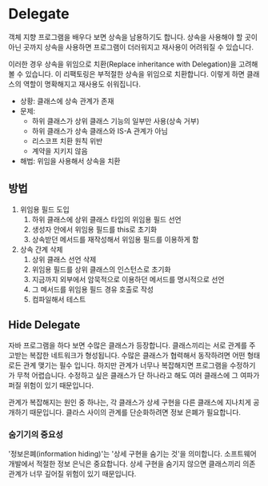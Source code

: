 # Delegate

객체 지향 프로그램을 배우다 보면 상속을 남용하기도 합니다. 
상속을 사용해야 할 곳이 아닌 곳까지 상속을 사용하면 프로그램이 더러워지고 재사용이 어려워질 수 있습니다.

이러한 경우 상속을 위임으로 치환(Replace inheritance with Delegation)을 고려해 볼 수 있습니다.
이 리팩토링은 부적절한 상속을 위임으로 치환합니다.
이렇게 하면 클래스의 역할이 명확해지고 재사용도 쉬워집니다.

- 상황: 클래스에 상속 관계가 존재
- 문제:
  - 하위 클래스가 상위 클래스 기능의 일부만 사용(상속 거부)
  - 하위 클래스가 상속 클래스와 IS-A 관계가 아님
  - 리스코프 치환 원칙 위반
  - 계약을 지키지 않음
- 해법: 위임을 사용해서 상속을 치환

## 방법

1. 위임용 필드 도입
   1. 하위 클래스에 상위 클래스 타입의 위임용 필드 선언
   2. 생성자 안에서 위임용 필드를 this로 초기화
   3. 상속받던 메서드를 재작성해서 위임용 필드를 이용하게 함
2. 상속 간계 삭제
   1. 상위 클래스 선언 삭제
   2. 위임용 필드를 상위 클래스의 인스턴스로 초기화
   3. 지금까지 외부에서 암묵적으로 이용하던 메서드를 명시적으로 선언
   4. 그 메서드를 위임용 필드 경유 호출로 작성
   5. 컴파일해서 테스트

## Hide Delegate

자바 프로그램을 하다 보면 수많은 클래스가 등장합니다. 
클래스끼리는 서로 관계를 주고받는 복잡한 네트워크가 형성됩니다.
수많은 클래스가 협력해서 동작하려면 어떤 형태로든 관계 맺기는 필수 입니다.
하지만 관계가 너무나 복잡해지면 프로그램을 수정하기가 무척 어렵습니다.
수정하고 싶은 클래스가 단 하나라고 해도 여러 클래스에 그 여파가 퍼질 위험이 있기 때문입니다.

관계가 복잡해지는 원인 중 하나는, 각 클래스가 상세 구현을 다른 클래스에 지나치게 공개하기 때문입니다.
클라스 사이의 관계를 단순화하려면 정보 은폐가 필요합니다.

### 숨기기의 중요성

'정보은폐(information hiding)'는 '상세 구현을 숨기는 것'을 의미합니다.
소프트웨어 개발에서 적절한 정보 은닉은 중요합니다.
상세 구현을 숨기지 않으면 클래스끼리 의존 관계가 너무 깊어질 위험이 있기 때문입니다.


